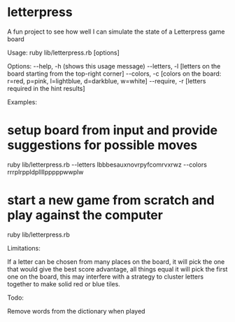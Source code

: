 letterpress
===========

A fun project to see how well I can simulate the state of a Letterpress game board

Usage:
  ruby lib/letterpress.rb [options]

Options:
  --help,     -h (shows this usage message)
  --letters,  -l [letters on the board starting from the top-right corner]
  --colors,   -c [colors on the board: r=red, p=pink, l=lightblue, d=darkblue, w=white]
  --require,  -r [letters required in the hint results]

Examples:
  # setup board from input and provide suggestions for possible moves
  ruby lib/letterpress.rb --letters lbbbesauxnovrpyfcomrvxrwz --colors rrrplrppldpllllpppppwwplw

  # start a new game from scratch and play against the computer
  ruby lib/letterpress.rb

Limitations:

If a letter can be chosen from many places on the board, it will pick the one that would
give the best score advantage, all things equal it will pick the first one on the board,
this may interfere with a strategy to cluster letters together to make solid red or blue tiles.

Todo:

Remove words from the dictionary when played
